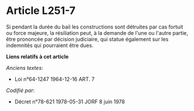 # Article L251-7

Si pendant la durée du bail les constructions sont détruites par cas fortuit ou force majeure, la résiliation peut, à la
demande de l'une ou l'autre partie, être prononcée par décision judiciaire, qui statue également sur les indemnités qui
pourraient être dues.

**Liens relatifs à cet article**

_Anciens textes_:

  - Loi n°64-1247 1964-12-16 ART. 7

_Codifié par_:

  - Décret n°78-621 1978-05-31 JORF 8 juin 1978
